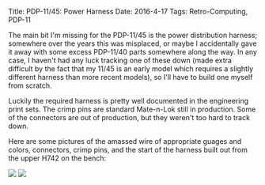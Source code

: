 Title: PDP-11/45: Power Harness
Date: 2016-4-17
Tags: Retro-Computing, PDP-11

The main bit I'm missing for the PDP-11/45 is the power distribution harness; somewhere over the years this was
misplaced, or maybe I accidentally gave it away with some excess PDP-11/40 parts somewhere along the way.  In any case,
I haven't had any luck tracking one of these down (made extra difficult by the fact that my 11/45 is an early model
which requires a slightly different harness than more recent models), so I'll have to build one myself from scratch.

Luckily the required harness is pretty well documented in the engineering print sets.  The crimp pins are standard
Mate-n-Lok still in production.  Some of the connectors are out of production, but they weren't too hard to track down.

Here are some pictures of the amassed wire of appropriate guages and colors, connectors, crimp pins, and the start of
the harness built out from the upper H742 on the bench:

[<img class='image-process-thumb' src='/images/pdp11/harness-parts.jpg'/>]({filename}/images/pdp11/harness-parts.jpg)
[<img class='image-process-thumb' src='/images/pdp11/harness-bench.jpg'/>]({filename}/images/pdp11/harness-bench.jpg)
